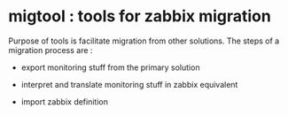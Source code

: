 # migtool : tools for zabbix migration
Purpose of tools is facilitate migration from other solutions. The steps of a migration process are :

- export monitoring stuff from the primary solution 

- interpret and translate monitoring stuff in zabbix equivalent

- import zabbix definition 

